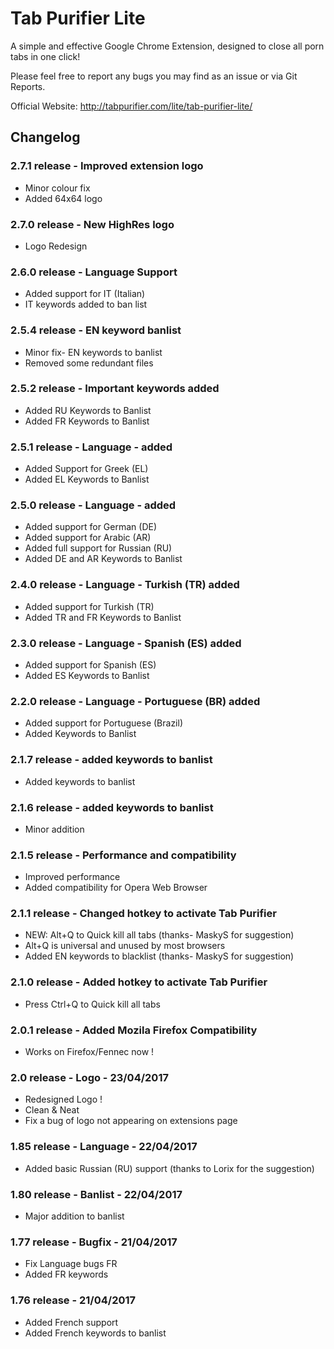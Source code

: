 # Tab Purifier Lite

A simple and effective Google Chrome Extension, designed to close all porn tabs in one click!

Please feel free to report any bugs you may find as an issue or via Git Reports.

Official Website: http://tabpurifier.com/lite/tab-purifier-lite/

## Changelog
### 2.7.1 release - Improved extension logo
* Minor colour fix
* Added 64x64 logo

### 2.7.0 release - New HighRes logo
* Logo Redesign

### 2.6.0 release - Language Support
* Added support for IT (Italian)
* IT keywords added to ban list

### 2.5.4 release - EN keyword banlist
* Minor fix-  EN keywords to banlist
* Removed some redundant files

### 2.5.2 release - Important keywords added
* Added RU Keywords to Banlist
* Added FR Keywords to Banlist

### 2.5.1 release - Language - added
* Added Support for Greek (EL)
* Added EL Keywords to Banlist

### 2.5.0 release - Language - added
* Added support for German (DE)
* Added support for Arabic (AR)
* Added full support for Russian (RU)
* Added DE and AR Keywords to Banlist

### 2.4.0 release - Language - Turkish (TR) added
* Added support for Turkish (TR)
* Added TR and FR Keywords to Banlist

### 2.3.0 release - Language - Spanish (ES) added
* Added support for Spanish (ES)
* Added ES Keywords to Banlist

### 2.2.0 release - Language - Portuguese (BR) added
* Added support for Portuguese (Brazil)
* Added Keywords to Banlist

### 2.1.7 release - added keywords to banlist
* Added keywords to banlist

### 2.1.6 release - added keywords to banlist
* Minor addition

### 2.1.5 release - Performance and compatibility
* Improved performance
* Added compatibility for Opera Web Browser

### 2.1.1 release - Changed hotkey to activate Tab Purifier
* NEW: Alt+Q to Quick kill all tabs (thanks- MaskyS for suggestion)
* Alt+Q is universal and unused by most browsers
* Added EN keywords to blacklist (thanks- MaskyS for suggestion)

### 2.1.0 release - Added hotkey to activate Tab Purifier
* Press Ctrl+Q to Quick kill all tabs

### 2.0.1 release - Added Mozila Firefox Compatibility
* Works on Firefox/Fennec now !

### 2.0 release - Logo - 23/04/2017
* Redesigned Logo !
* Clean & Neat
* Fix a bug of logo not appearing on extensions page

### 1.85 release - Language - 22/04/2017
* Added basic Russian (RU) support (thanks to Lorix for the suggestion)

### 1.80 release - Banlist - 22/04/2017
* Major addition to banlist

### 1.77 release - Bugfix - 21/04/2017
* Fix Language bugs FR
* Added FR keywords

### 1.76 release - 21/04/2017
* Added French support
* Added French keywords to banlist

